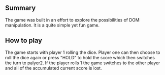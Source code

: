 ## Summary

The game was built in an effort to explore the possibilities of DOM manipulation.
It is a quite simple yet fun game.

## How to play

The game starts with player 1 rolling the dice.
Player one can then choose to roll the dice again or press "HOLD" to hold the score which then switches the turn to palyer2.
If the player rolls 1 the game switches to the other player and all of the accumulated current score is lost.
